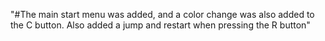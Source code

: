 "#The main start menu was added, and a color change was also added to the C button. Also added a jump and restart when pressing the R button"  
